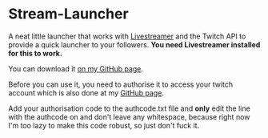 # Stream-Launcher

A neat little launcher that works with [Livestreamer](http://docs.livestreamer.io/) and the Twitch API to provide
a quick launcher to your followers. **You need Livestreamer installed for this to work.**

You can download it [on my GitHub page](https://alpha-atom.github.io/streamlauncher).

Before you can use it, you need to authorise it to access your twitch account
which is also done at my [GitHub page](https://alpha-atom.github.io/streamlauncher).

Add your authorisation code to the authcode.txt file and **only** edit the line with the authcode on and
don't leave any whitespace, because right now I'm too lazy to make this code robust, so just don't
fuck it.
